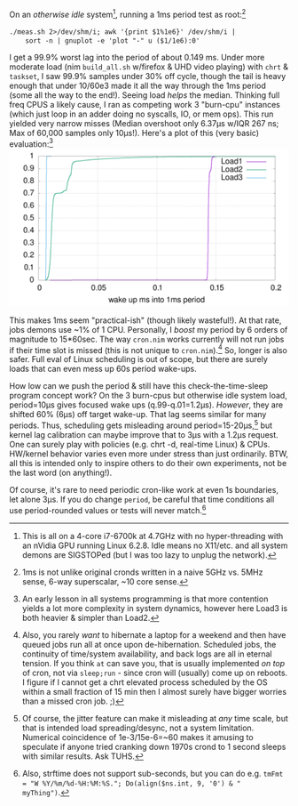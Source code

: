 On an *otherwise idle* system[^1], running a 1ms period test as root:[^2]
```
./meas.sh 2>/dev/shm/i; awk '{print $1%1e6}' /dev/shm/i |
    sort -n | gnuplot -e 'plot "-" u ($1/1e6):0'
```
I get a 99.9% worst lag into the period of about 0.149 ms.  Under more moderate
load (nim `build_all.sh` w/firefox & UHD video playing) with `chrt` & `taskset`,
I saw 99.9% samples under 30% off cycle, though the tail is heavy enough that
under 10/60e3 made it all the way through the 1ms period (some all the way to
the end!).  Seeing load *helps* the median.  Thinking full freq CPUS a likely
cause, I ran as competing work 3 "burn-cpu" instances (which just loop in an
adder doing no syscalls, IO, or mem ops).  This run yielded very narrow misses
(Median overshoot only 6.37μs w/IQR 267 ns; Max of 60,000 samples only 10μs!).
Here's a plot of this (very basic) evaluation:[^3]
![wakeUps](https://raw.githubusercontent.com/c-blake/cron/main/test/wakeUps.png)

This makes 1ms seem "practical-ish" (though likely wasteful!).  At that rate,
jobs demons use ~1% of 1 CPU.  Personally, I *boost* my period by 6 orders of
magnitude to 15\*60sec.  The way `cron.nim` works currently will not run jobs if
their time slot is missed (this is not unique to `cron.nim`).[^4]  So, longer is also safer.  Full eval of Linux
scheduling is out of scope, but there are surely loads that can even mess up 60s
period wake-ups.

How low can we push the period & still have this check-the-time-sleep program
concept work?  On the 3 burn-cpus but otherwise idle system load, period=10μs
gives focused wake ups (q.99-q.01=1.2μs).  *However*, they are shifted 60% (6μs)
off target wake-up.  That lag seems similar for many periods.  Thus, scheduling
gets misleading around period=15-20μs,[^5] but kernel lag calibration can maybe
improve that to 3μs with a 1.2μs request.  One can surely play with policies
(e.g. chrt -d, real-time Linux) & CPUs.  HW/kernel behavior varies even more
under stress than just ordinarily.  BTW, all this is intended only to inspire
others to do their own experiments, not be the last word (on anything!).

Of course, it's rare to need periodic cron-like work at even 1s boundaries, let
alone 3μs.  If you do change `period`, be careful that time conditions all use
period-rounded values or tests will never match.[^6]

[^1]: This is all on a 4-core i7-6700k at 4.7GHz with no hyper-threading with an
nVidia GPU running Linux 6.2.8.  Idle means no X11/etc. and all system demons
are SIGSTOPed (but I was too lazy to unplug the network).

[^2]: 1ms is not unlike original cronds written in a naive 5GHz vs. 5MHz sense,
6-way superscalar, ~10 core sense.

[^3]: An early lesson in all systems programming is that more contention yields
a lot more complexity in system dynamics, however here Load3 is both heavier &
simpler than Load2.

[^4]: Also, you rarely *want* to hibernate a laptop for a weekend and then have
queued jobs run all at once upon de-hibernation.  Scheduled jobs, the continuity
of time/system availability, and back logs are all in eternal tension.  If you
think `at` can save you, that is usually implemented *on top* of cron, not via
`sleep;run` - since cron will (usually) come up on reboots.  I figure if I
cannot get a chrt elevated process scheduled by the OS within a small fraction
of 15 min then I almost surely have bigger worries than a missed cron job. ;)

[^5]: Of course, the jitter feature can make it misleading at *any* time scale,
but that is intended load spreading/desync, not a system limitation.  Numerical
coincidence of 1e-3/15e-6=~60 makes it amusing to speculate if anyone tried
cranking down 1970s crond to 1 second sleeps with similar results.  Ask TUHS.

[^6]: Also, strftime does not support sub-seconds, but you can do e.g. `tmFmt =
"W %Y/%m/%d-%H:%M:%S."; Do(align($ns.int, 9, '0') & " myThing")`.

